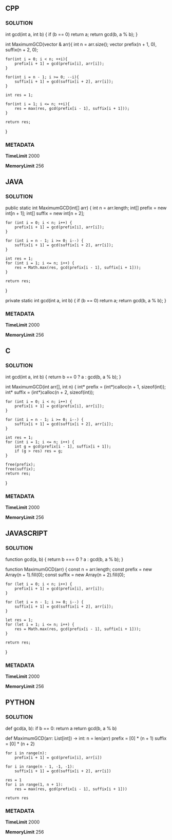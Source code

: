 ## CPP

### SOLUTION

int gcd(int a, int b) {
    if (b == 0) return a;
    return gcd(b, a % b);
}

int MaximumGCD(vector<int> & arr){
    int n = arr.size();
    vector<int> prefix(n + 1, 0), suffix(n + 2, 0);

    for(int i = 0; i < n; ++i){
        prefix[i + 1] = gcd(prefix[i], arr[i]);
    }

    for(int i = n - 1; i >= 0; --i){
        suffix[i + 1] = gcd(suffix[i + 2], arr[i]);
    }

    int res = 1;

    for(int i = 1; i <= n; ++i){
        res = max(res, gcd(prefix[i - 1], suffix[i + 1]));
    }

    return res;
}


### METADATA

**TimeLimit**
2000

**MemoryLimit**
256

## JAVA

### SOLUTION

public static int MaximumGCD(int[] arr) {
    int n = arr.length;
    int[] prefix = new int[n + 1];
    int[] suffix = new int[n + 2];

    for (int i = 0; i < n; i++) {
        prefix[i + 1] = gcd(prefix[i], arr[i]);
    }

    for (int i = n - 1; i >= 0; i--) {
        suffix[i + 1] = gcd(suffix[i + 2], arr[i]);
    }

    int res = 1;
    for (int i = 1; i <= n; i++) {
        res = Math.max(res, gcd(prefix[i - 1], suffix[i + 1]));
    }

    return res;
}

private static int gcd(int a, int b) {
    if (b == 0) return a;
    return gcd(b, a % b);
}



### METADATA

**TimeLimit**
2000

**MemoryLimit**
256

## C

### SOLUTION

int gcd(int a, int b) {
    return b == 0 ? a : gcd(b, a % b);
}

int MaximumGCD(int arr[], int n) {
    int* prefix = (int*)calloc(n + 1, sizeof(int));
    int* suffix = (int*)calloc(n + 2, sizeof(int));

    for (int i = 0; i < n; i++) {
        prefix[i + 1] = gcd(prefix[i], arr[i]);
    }

    for (int i = n - 1; i >= 0; i--) {
        suffix[i + 1] = gcd(suffix[i + 2], arr[i]);
    }

    int res = 1;
    for (int i = 1; i <= n; i++) {
        int g = gcd(prefix[i - 1], suffix[i + 1]);
        if (g > res) res = g;
    }

    free(prefix);
    free(suffix);
    return res;
}

### METADATA

**TimeLimit**
2000

**MemoryLimit**
256

## JAVASCRIPT

### SOLUTION

function gcd(a, b) {
    return b === 0 ? a : gcd(b, a % b);
}

function MaximumGCD(arr) {
    const n = arr.length;
    const prefix = new Array(n + 1).fill(0);
    const suffix = new Array(n + 2).fill(0);

    for (let i = 0; i < n; i++) {
        prefix[i + 1] = gcd(prefix[i], arr[i]);
    }

    for (let i = n - 1; i >= 0; i--) {
        suffix[i + 1] = gcd(suffix[i + 2], arr[i]);
    }

    let res = 1;
    for (let i = 1; i <= n; i++) {
        res = Math.max(res, gcd(prefix[i - 1], suffix[i + 1]));
    }

    return res;
}


### METADATA

**TimeLimit**
2000

**MemoryLimit**
256

## PYTHON

### SOLUTION

def gcd(a, b):
    if b == 0:
        return a
    return gcd(b, a % b)

def MaximumGCD(arr: List[int]) -> int:
    n = len(arr)
    prefix = [0] * (n + 1)
    suffix = [0] * (n + 2)

    for i in range(n):
        prefix[i + 1] = gcd(prefix[i], arr[i])

    for i in range(n - 1, -1, -1):
        suffix[i + 1] = gcd(suffix[i + 2], arr[i])

    res = 1
    for i in range(1, n + 1):
        res = max(res, gcd(prefix[i - 1], suffix[i + 1]))

    return res


### METADATA

**TimeLimit**
2000

**MemoryLimit**
256
